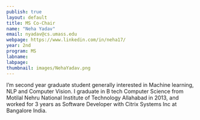 ```yaml
---
publish: true
layout: default
title: MS Co-Chair
name: "Neha Yadav"
email: nyadav@cs.umass.edu
webpage: https://www.linkedin.com/in/neha17/
year: 2nd
program: MS
labname: 
labpage: 
thumbnail: images/NehaYadav.png
---
```


I’m second year graduate student generally interested in Machine learning, NLP and Computer Vision. I graduate in B tech Computer Science from Motilal Nehru National Institute of Technology Allahabad in 2013, and worked for 3 years as Software Developer with Citrix Systems Inc at Bangalore India. 

